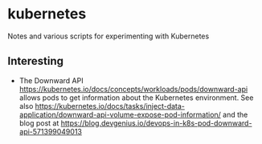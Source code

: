# kubernetes
Notes and various scripts for experimenting with Kubernetes




## Interesting

* The Downward API https://kubernetes.io/docs/concepts/workloads/pods/downward-api allows pods to get information about the Kubernetes environment. See also https://kubernetes.io/docs/tasks/inject-data-application/downward-api-volume-expose-pod-information/ and the blog post at https://blog.devgenius.io/devops-in-k8s-pod-downward-api-571399049013



